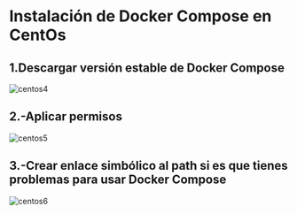 # Instalación de Docker Compose en CentOs
## 1.Descargar versión estable de Docker Compose
![centos4](https://i.ibb.co/xSmX2Hs/centos4.png)

## 2.-Aplicar permisos
![centos5](https://i.ibb.co/LQ0ZwGX/centos5.png)

## 3.-Crear enlace simbólico al path si es que tienes problemas para usar Docker Compose
![centos6](https://i.ibb.co/48HLDMt/centos6.png)

